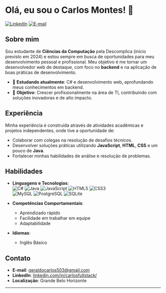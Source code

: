 # Olá, eu sou o Carlos Montes! 👋

[![LinkedIn](https://img.shields.io/badge/LinkedIn-0077B5?style=for-the-badge&logo=linkedin&logoColor=white)](https://www.linkedin.com/in/carlosfullstack/)
[![E-mail](https://img.shields.io/badge/Email-D14836?style=for-the-badge&logo=gmail&logoColor=white)](mailto:geraldocarlos503@gmail.com)

## Sobre mim

Sou estudante de **Ciências da Computação** pela Descomplica (início previsto em 2024) e estou sempre em busca de oportunidades para meu desenvolvimento pessoal e profissional. Meu objetivo é me tornar um desenvolvedor web de destaque, com foco no **backend** e na aplicação de boas práticas de desenvolvimento.

- 🌱 **Estudando atualmente**: C# e desenvolvimento web, aprofundando meus conhecimentos em backend.
- 🚀 **Objetivo**: Crescer profissionalmente na área de TI, contribuindo com soluções inovadoras e de alto impacto.

## Experiência

Minha experiência é construída através de atividades acadêmicas e projetos independentes, onde tive a oportunidade de:

- Colaborar com colegas na resolução de desafios técnicos.
- Desenvolver soluções práticas utilizando **JavaScript**, **HTML**, **CSS** e um pouco de **Java**.
- Fortalecer minhas habilidades de análise e resolução de problemas.

## Habilidades

- **Linguagens e Tecnologias**:  
  ![C#](https://img.shields.io/badge/C%23-239120?style=flat&logo=csharp&logoColor=white)
  ![Java](https://img.shields.io/badge/Java-ED8B00?style=flat&logo=java&logoColor=white)
  ![JavaScript](https://img.shields.io/badge/JavaScript-F7DF1E?style=flat&logo=javascript&logoColor=black)
  ![HTML5](https://img.shields.io/badge/HTML5-E34F26?style=flat&logo=html5&logoColor=white)
  ![CSS3](https://img.shields.io/badge/CSS3-1572B6?style=flat&logo=css3&logoColor=white)  
  ![MySQL](https://img.shields.io/badge/MySQL-00000F?style=flat&logo=mysql&logoColor=white)
  ![PostgreSQL](https://img.shields.io/badge/PostgreSQL-316192?style=flat&logo=postgresql&logoColor=white)
  ![SQLite](https://img.shields.io/badge/SQLite-07405E?style=flat&logo=sqlite&logoColor=white)

- **Competências Comportamentais**:  
  - Aprendizado rápido  
  - Facilidade em trabalhar em equipe  
  - Adaptabilidade  

- **Idiomas**:  
  - Inglês Básico  

## Contato

- **E-mail**: [geraldocarlos503@gmail.com](mailto:geraldocarlos503@gmail.com)
- **LinkedIn**: [linkedin.com/in/carlosfullstack/](https://www.linkedin.com/in/carlosfullstack/)
- **Localização**: Grande Belo Horizonte

---

